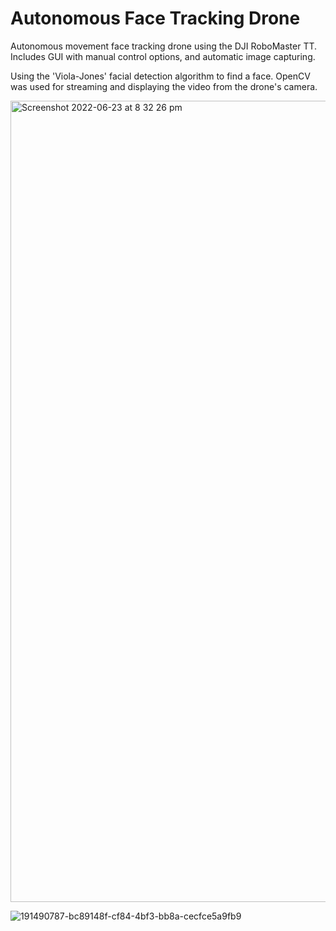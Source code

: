 # Autonomous Face Tracking Drone


Autonomous movement face tracking drone using the DJI RoboMaster TT. Includes GUI with manual control options, and automatic image capturing.

Using the 'Viola-Jones' facial detection algorithm to find a face.
OpenCV was used for streaming and displaying the video from the drone's camera.

<img width="1282" alt="Screenshot 2022-06-23 at 8 32 26 pm" src="https://user-images.githubusercontent.com/93264780/191490058-e4abbff2-73a5-4d82-802b-242ed31f0176.png">

![191490787-bc89148f-cf84-4bf3-bb8a-cecfce5a9fb9](https://github.com/codeStinton/Autonomous_Face_Tracking_Drone/assets/93264780/6bc51cc7-8806-4e49-ae6c-3fef17b24aed)
